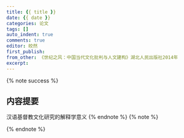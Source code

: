 ```yaml
---
title: {{ title }}
date: {{ date }}
categories: 论文
tags: []
auto_indent: true
comments: true
editor: 皎然
first_publish:
from_other: 《世纪之风：中国当代文化批判与人文建构》湖北人民出版社2014年
excerpt:
---
```

{% note success %}
## 内容提要
汉语基督教文化研究的解释学意义
{% endnote %}
{% note %}

{% endnote %}
